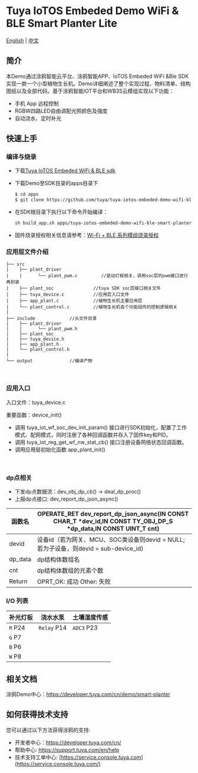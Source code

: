 # Tuya IoTOS Embeded Demo WiFi & BLE Smart Planter Lite

[English](./README.md) | [中文](./README_zh.md)

## 简介

本Demo通过涂鸦智能云平台、涂鸦智能APP、IoTOS Embeded WiFi &Ble SDK实现一款一个小型植物生长机。Demo详细阐述了整个实现过程、物料清单、结构图纸以及全部代码。基于涂鸦智能IOT平台和WB3S云模组实现以下功能：
* 手机 App 远程控制
* RGBW四路LED自由调配光照颜色及强度
* 自动浇水、定时补光

## 快速上手

### 编译与烧录

+ 下载[Tuya IoTOS Embeded WiFi & BLE sdk](https://github.com/tuya/tuya-iotos-embeded-sdk-wifi-ble-bk7231t) 

+ 下载Demo至SDK目录的apps目录下 

  ```bash
  $ cd apps
  $ git clone https://github.com/tuya/tuya-iotos-embeded-demo-wifi-ble-smart-planter-lite
  ```

+ 在SDK根目录下执行以下命令开始编译：

  ```bash
  sh build_app.sh apps/tuya-iotos-embeded-demo-wifi-ble-smart-planter-lite tuya-iotos-embeded-demo-wifi-ble-smart-planter-lite 1.0.0 
  ```

+ 固件烧录授权相关信息请参考：[Wi-Fi + BLE 系列模组烧录授权](https://developer.tuya.com/cn/docs/iot/device-development/burn-and-authorization/burn-and-authorize-wifi-ble-modules/burn-and-authorize-wb-series-modules?id=Ka78f4pttsytd) 

### 应用层文件介绍

```
├── src	
|    ├── plant_driver
|    |      └── plant_pwm.c         //驱动灯板相关，调用soc层的pwm接口进行再封装
|    ├── plant_soc               //tuya SDK soc层接口相关文件
|    ├── tuya_device.c           //应用层入口文件
|    ├── app_plant.c             //植物生长机主要应用层
|    └── plant_control.c         //植物生长机各个功能组件的控制逻辑相关
|
├── include				//头文件目录
|    ├── plant_driver
|    |      └── plant_pwm.h
|    ├── plant_soc
|    ├── tuya_device.h
|    ├── app_plant.h
|    └── plant_control.h
|
└── output              //编译产物
```

<br>

### 应用入口
入口文件：tuya_device.c

重要函数：device_init()

+ 调用 tuya_iot_wf_soc_dev_init_param() 接口进行SDK初始化，配置了工作模式、配网模式，同时注册了各种回调函数并存入了固件key和PID。
+ 调用 tuya_iot_reg_get_wf_nw_stat_cb() 接口注册设备网络状态回调函数。
+ 调用应用层初始化函数 app_plant_init()

<br>

### dp点相关

+ 下发dp点数据流：dev_obj_dp_cb() -> deal_dp_proc()
+ 上报dp点接口: dev_report_dp_json_async()

|函数名 | OPERATE_RET dev_report_dp_json_async(IN CONST CHAR_T *dev_id,IN CONST TY_OBJ_DP_S *dp_data,IN CONST UINT_T cnt)|
|	---|---|
|    devid | 设备id（若为网关、MCU、SOC类设备则devid = NULL;若为子设备，则devid = sub-device_id)|
|    dp_data | dp结构体数组名|
|    cnt |dp结构体数组的元素个数|
|    Return    |  OPRT_OK: 成功  Other: 失败 |

### I/O 列表

|补光灯板|浇水水泵|土壤湿度传感|
| --- | --- | --- |
|`R` P24|`Relay` P14|`ADC3` P23|
|`G` P7|||
|`B` P6|||
|`W` P8|||



## 相关文档

涂鸦Demo中心：https://developer.tuya.com/cn/demo/smart-planter



## 如何获得技术支持

您可以通过以下方法获得涂鸦的支持:

- 开发者中心：https://developer.tuya.com/cn/
- 帮助中心: https://support.tuya.com/en/help
- 技术支持工单中心: [https://service.console.tuya.com](https://service.console.tuya.com/)





